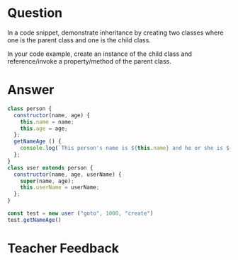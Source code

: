 # Question
In a code snippet, demonstrate inheritance by creating two classes where one is the parent class and one is the child class.

In your code example, create an instance of the child class and reference/invoke a property/method of the parent class.

# Answer
```js
class person {
  constructor(name, age) {
    this.name = name;
    this.age = age;
  };
  getNameAge () {
    console.log(`This person's name is ${this.name} and he or she is ${this.age} old.`)
  };
}
class user extends person {
  constructor(name, age, userName) {
    super(name, age);         
    this.userName = userName; 
  };
}

const test = new user ("goto", 1000, "create")
test.getNameAge()
```
# Teacher Feedback